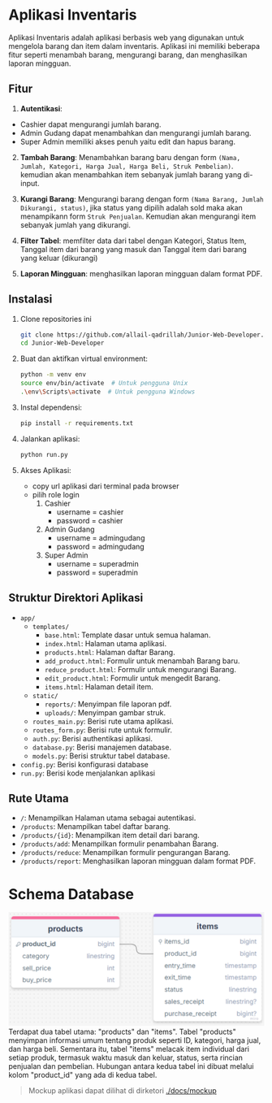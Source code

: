 # Aplikasi Inventaris

Aplikasi Inventaris adalah aplikasi berbasis web yang digunakan untuk mengelola barang dan item dalam inventaris. Aplikasi ini memiliki beberapa fitur seperti menambah barang, mengurangi barang, dan menghasilkan laporan mingguan.

## Fitur

1. **Autentikasi**: 
  - Cashier dapat mengurangi jumlah barang.
  - Admin Gudang dapat menambahkan dan mengurangi jumlah barang.
  - Super Admin memiliki akses penuh yaitu edit dan hapus barang.

2. **Tambah Barang**: Menambahkan barang baru dengan form `(Nama, Jumlah, Kategori, Harga Jual, Harga Beli, Struk Pembelian)`. kemudian akan menambahkan item sebanyak jumlah barang yang di-input.

3. **Kurangi Barang**: Mengurangi barang dengan form `(Nama Barang, Jumlah Dikurangi, status)`, jika status yang dipilih adalah sold maka akan menampikann form `Struk Penjualan`. Kemudian akan mengurangi item sebanyak jumlah yang dikurangi.

4. **Filter Tabel**: memfilter data dari tabel dengan Kategori, Status Item, Tanggal item dari barang yang masuk dan Tanggal item dari barang yang keluar (dikurangi)

5. **Laporan Mingguan**: menghasilkan laporan mingguan dalam format PDF.

## Instalasi

1. Clone repositories ini
    ```bash
    git clone https://github.com/allail-qadrillah/Junior-Web-Developer.git
    cd Junior-Web-Developer
    ```

2. Buat dan aktifkan virtual environment:
    ```bash
    python -m venv env
    source env/bin/activate  # Untuk pengguna Unix
    .\env\Scripts\activate  # Untuk pengguna Windows
    ```

3. Instal dependensi:
    ```bash
    pip install -r requirements.txt
    ```

4. Jalankan aplikasi:
    ```bash
    python run.py
    ```

5. Akses Aplikasi:
    - copy url aplikasi dari terminal pada browser
    - pilih role login 
        1. Cashier
            - username = cashier
            - password = cashier
        2. Admin Gudang
            - username = admingudang
            - password = admingudang
        3. Super Admin
            - username = superadmin
            - password = superadmin

## Struktur Direktori Aplikasi

- `app/`
  - `templates/`
    - `base.html`: Template dasar untuk semua halaman.
    - `index.html`: Halaman utama aplikasi.
    - `products.html`: Halaman daftar Barang.
    - `add_product.html`: Formulir untuk menambah Barang baru.
    - `reduce_product.html`: Formulir untuk mengurangi Barang.
    - `edit_product.html`: Formulir untuk mengedit Barang.
    - `items.html`: Halaman detail item.
  - `static/`
    -  `reports/`: Menyimpan file laporan pdf.
    -  `uploads/`: Menyimpan gambar struk.
  - `routes_main.py`: Berisi rute utama aplikasi.
  - `routes_form.py`: Berisi rute untuk formulir.
  - `auth.py`: Berisi authentikasi aplikasi.
  - `database.py`: Berisi manajemen database.
  - `models.py`: Berisi struktur tabel database.
- `config.py`: Berisi konfigurasi database
- `run.py`: Berisi kode menjalankan aplikasi

## Rute Utama

- `/`: Menampilkan Halaman utama sebagai autentikasi.
- `/products`: Menampilkan tabel daftar barang.
- `/products/{id}`: Menampilkan item detail dari barang.
- `/products/add`: Menampilkan formulir penambahan Barang.
- `/products/reduce`: Menampilkan formulir pengurangan Barang.
- `/products/report`: Menghasilkan laporan mingguan dalam format PDF.

# Schema Database
![alt text](/docs/database/schema.png)
Terdapat dua tabel utama: "products" dan "items". Tabel "products" menyimpan informasi umum tentang produk seperti ID, kategori, harga jual, dan harga beli. Sementara itu, tabel "items" melacak item individual dari setiap produk, termasuk waktu masuk dan keluar, status, serta rincian penjualan dan pembelian. Hubungan antara kedua tabel ini dibuat melalui kolom "product_id" yang ada di kedua tabel.

> Mockup aplikasi dapat dilihat di dirketori [./docs/mockup](/docs/mockup/)
